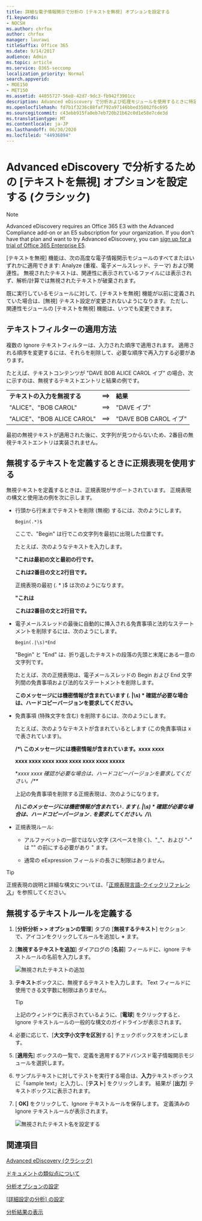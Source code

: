 ```yaml
---
title: 詳細な電子情報開示で分析の [テキストを無視] オプションを設定する
f1.keywords:
- NOCSH
ms.author: chrfox
author: chrfox
manager: laurawi
titleSuffix: Office 365
ms.date: 9/14/2017
audience: Admin
ms.topic: article
ms.service: O365-seccomp
localization_priority: Normal
search.appverid:
- MOE150
- MET150
ms.assetid: 44055727-56e8-42d7-9dc3-fb942f3901cc
description: Advanced eDiscovery で分析および処理モジュールを使用するときに特定のテキストを無視するルールを定義する方法について説明します。
ms.openlocfilehash: fd7b1f3236c88faf792a97146bbed35802f6c695
ms.sourcegitcommit: c43ebb915fa0eb7eb720b21b62c0d1e58e7cde3d
ms.translationtype: MT
ms.contentlocale: ja-JP
ms.lasthandoff: 06/30/2020
ms.locfileid: "44936894"
---
```

# <a name="set-ignore-text-option-for-analyze-in-advanced-ediscovery-classic"></a>Advanced eDiscovery で分析するための [テキストを無視] オプションを設定する (クラシック)

> [!NOTE]
> Advanced eDiscovery requires an Office 365 E3 with the Advanced Compliance add-on or an E5 subscription for your organization. If you don't have that plan and want to try Advanced eDiscovery, you can [sign up for a trial of Office 365 Enterprise E5](https://go.microsoft.com/fwlink/p/?LinkID=698279). 
  
[テキストを無視] 機能は、次の高度な電子情報開示モジュールのすべてまたはいずれかに適用できます: Analyze (重複、電子メールスレッド、テーマ) および関連性。 無視されたテキストは、関連性に表示されているファイルには表示されず、解析/計算では無視されたテキストが破棄されます。
  
既に実行しているモジュールに対して、[テキストを無視] 機能が以前に定義されていた場合は、[無視] テキスト設定が変更されないようになります。 ただし、関連性モジュールの [テキストを無視] 機能は、いつでも変更できます。
  
## <a name="how-ignore-text-filters-are-applied"></a>テキストフィルターの適用方法

複数の Ignore テキストフィルターは、入力された順序で適用されます。 適用される順序を変更するには、それらを削除して、必要な順序で再入力する必要があります。
  
たとえば、テキストコンテンツが "DAVE BOB ALICE CAROL イブ" の場合、次に示すのは、無視するテキストエントリと結果の例です。
  
||||
|:-----|:-----|:-----|
|**テキストの入力を無視する** <br/> |**==\>** <br/> |**結果** <br/> |
|"ALICE"、"BOB CAROL"  <br/> |==\>  <br/> |"DAVE イブ"  <br/> |
|"ALICE"、"BOB ALICE CAROL"  <br/> |==\>  <br/> |"DAVE BOB CAROL イブ"  <br/> |
   
最初の無視テキストが適用された後に、文字列が見つからないため、2番目の無視テキストエントリは実装されません。
  
## <a name="use-regular-expressions-when-defining-ignore-text"></a>無視するテキストを定義するときに正規表現を使用する

無視テキストを定義するときは、正規表現がサポートされています。 正規表現の構文と使用法の例を次に示します。
  
- 行頭から行末までテキストを削除 (無視) するには、次のようにします。
    
     `Begin(.*)$`
    
    ここで、"Begin" は行でこの文字列を最初に出現した位置です。
    
    たとえば、次のようなテキストを入力します。
    
    **"これは最初の文と最初の行です。**
    
    **これは2番目の文と2行目です。**
    
    正規表現の最初 (. \* )$ は次のようになります。
    
    **"これは**
    
    **これは2番目の文と2行目です。**
    
- 電子メールスレッドの最後に自動的に挿入される免責事項と法的なステートメントを削除するには、次のようにします。
    
     `Begin(.|\s)*End`
    
    "Begin" と "End" は、折り返したテキストの段落の先頭と末尾にある一意の文字列です。 
    
    たとえば、次の正規表現は、電子メールスレッドの Begin および End 文字列間の免責事項および法的なステートメントを削除します。
    
    **このメッセージには機密情報が含まれています (. |\s) \* 確認が必要な場合は、ハードコピーバージョンを要求してください。**
    
- 免責事項 (特殊文字を含む) を削除するには、次のようにします。 
    
    たとえば、次のようなテキストが含まれているとします (この免責事項は x で表されています)。 
    
    **/\*\ このメッセージには機密情報が含まれています。xxxx xxxx**
    
    **xxxx xxxx xxxx xxxx xxxx xxxx xxxx xxxxx**
    
    **xxxx xxxx 確認が必要な場合は、ハードコピーバージョンを要求してください。/\*\**
    
    上記の免責事項を削除する正規表現は、次のようになります。 
    
    **\/\\*\\このメッセージには機密情報が含まれてい \. ます (. |\s) \* 確認が必要な場合は、ハードコピーバージョン \. を要求してください。\/\\*\\**
    
- 正規表現ルール:
    
  - アルファベットの一部ではない文字 (スペースを除く)、"_"、および "-" は "" の前にする必要があり \" ます。
    
  - 通常の eExpression フィールドの長さに制限はありません。
    
> [!TIP]
> 正規表現の説明と詳細な構文については、「[正規表現言語-クイックリファレンス](https://msdn.microsoft.com/library/az24scfc%28v=vs.110%29.aspx)」を参照してください。 
  
## <a name="define-ignore-text-rule"></a>無視するテキストルールを定義する

1. [**分析分析 \> \> オプションの管理**] タブの [**無視するテキスト**] セクションで、アイコンをクリックしてルールを追加し **+** ます。 
    
2. [**無視するテキストを追加**] ダイアログの [**名前**] フィールドに、ignore テキストルールの名前を入力します。 
    
    ![無視されたテキストの追加](../media/98e5129b-2667-4692-86fa-2d0117187a7f.png)
  
3. **テキスト**ボックスに、無視するテキストを入力します。 Text フィールドに使用できる文字数に制限はありません。 
    
    > [!TIP]
    > 上記のウィンドウに表示されているように、[**電球**] をクリックすると、Ignore テキストルールの一般的な構文のガイドラインが表示されます。 
  
4. 必要に応じて、[**大文字小文字を区別**する] チェックボックスをオンにします。 
    
5. [**適用先**] ボックスの一覧で、定義を適用するアドバンスド電子情報開示モジュールを選択します。 
    
6. サンプルテキストに対してテストを実行する場合は、**入力**テキストボックスに「sample text」と入力し、[**テスト**] をクリックします。 結果が [**出力**] テキストボックスに表示されます。 
    
7. [ **OK]** をクリックして、Ignore テキストルールを保存します。 定義済みの Ignore テキストルールが表示されます。 
    
    ![無視されたテキスト名を設定する](../media/3a788ac3-4a1c-46c9-89bd-7ff32d68ce23.png)
  
## <a name="see-also"></a>関連項目

[Advanced eDiscovery (クラシック)](office-365-advanced-ediscovery.md)
  
[ドキュメントの類似点について](understand-document-similarity-in-advanced-ediscovery.md)
  
[分析オプションの設定](set-analyze-options-in-advanced-ediscovery.md)
  
[[詳細設定の分析] の設定](set-analyze-advanced-settings-in-advanced-ediscovery.md)
  
[分析結果の表示](view-analyze-results-in-advanced-ediscovery.md)

